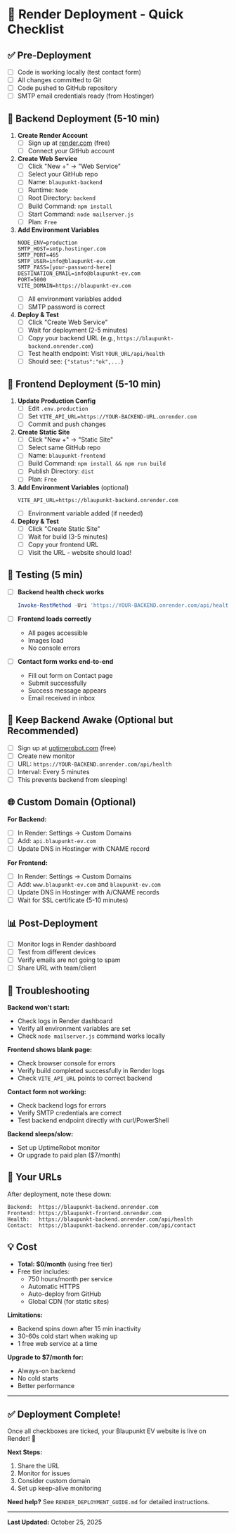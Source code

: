 # 🚀 Render Deployment - Quick Checklist

## ✅ Pre-Deployment

- [ ] Code is working locally (test contact form)
- [ ] All changes committed to Git
- [ ] Code pushed to GitHub repository
- [ ] SMTP email credentials ready (from Hostinger)

## 🔧 Backend Deployment (5-10 min)

1. **Create Render Account**
   - [ ] Sign up at [render.com](https://render.com) (free)
   - [ ] Connect your GitHub account

2. **Create Web Service**
   - [ ] Click "New +" → "Web Service"
   - [ ] Select your GitHub repo
   - [ ] Name: `blaupunkt-backend`
   - [ ] Runtime: `Node`
   - [ ] Root Directory: `backend`
   - [ ] Build Command: `npm install`
   - [ ] Start Command: `node mailserver.js`
   - [ ] Plan: `Free`

3. **Add Environment Variables**
   ```
   NODE_ENV=production
   SMTP_HOST=smtp.hostinger.com
   SMTP_PORT=465
   SMTP_USER=info@blaupunkt-ev.com
   SMTP_PASS=[your-password-here]
   DESTINATION_EMAIL=info@blaupunkt-ev.com
   PORT=5000
   VITE_DOMAIN=https://blaupunkt-ev.com
   ```
   - [ ] All environment variables added
   - [ ] SMTP password is correct

4. **Deploy & Test**
   - [ ] Click "Create Web Service"
   - [ ] Wait for deployment (2-5 minutes)
   - [ ] Copy your backend URL (e.g., `https://blaupunkt-backend.onrender.com`)
   - [ ] Test health endpoint: Visit `YOUR_URL/api/health`
   - [ ] Should see: `{"status":"ok",...}`

## 🎨 Frontend Deployment (5-10 min)

1. **Update Production Config**
   - [ ] Edit `.env.production`
   - [ ] Set `VITE_API_URL=https://YOUR-BACKEND-URL.onrender.com`
   - [ ] Commit and push changes

2. **Create Static Site**
   - [ ] Click "New +" → "Static Site"
   - [ ] Select same GitHub repo
   - [ ] Name: `blaupunkt-frontend`
   - [ ] Build Command: `npm install && npm run build`
   - [ ] Publish Directory: `dist`
   - [ ] Plan: `Free`

3. **Add Environment Variables** (optional)
   ```
   VITE_API_URL=https://blaupunkt-backend.onrender.com
   ```
   - [ ] Environment variable added (if needed)

4. **Deploy & Test**
   - [ ] Click "Create Static Site"
   - [ ] Wait for build (3-5 minutes)
   - [ ] Copy your frontend URL
   - [ ] Visit the URL - website should load!

## 🧪 Testing (5 min)

- [ ] **Backend health check works**
  ```powershell
  Invoke-RestMethod -Uri 'https://YOUR-BACKEND.onrender.com/api/health'
  ```

- [ ] **Frontend loads correctly**
  - All pages accessible
  - Images load
  - No console errors

- [ ] **Contact form works end-to-end**
  - Fill out form on Contact page
  - Submit successfully
  - Success message appears
  - Email received in inbox

## 🔄 Keep Backend Awake (Optional but Recommended)

- [ ] Sign up at [uptimerobot.com](https://uptimerobot.com) (free)
- [ ] Create new monitor
- [ ] URL: `https://YOUR-BACKEND.onrender.com/api/health`
- [ ] Interval: Every 5 minutes
- [ ] This prevents backend from sleeping!

## 🌐 Custom Domain (Optional)

**For Backend:**
- [ ] In Render: Settings → Custom Domains
- [ ] Add: `api.blaupunkt-ev.com`
- [ ] Update DNS in Hostinger with CNAME record

**For Frontend:**
- [ ] In Render: Settings → Custom Domains
- [ ] Add: `www.blaupunkt-ev.com` and `blaupunkt-ev.com`
- [ ] Update DNS in Hostinger with A/CNAME records
- [ ] Wait for SSL certificate (5-10 minutes)

## 📊 Post-Deployment

- [ ] Monitor logs in Render dashboard
- [ ] Test from different devices
- [ ] Verify emails are not going to spam
- [ ] Share URL with team/client

## 🐛 Troubleshooting

**Backend won't start:**
- Check logs in Render dashboard
- Verify all environment variables are set
- Check `node mailserver.js` command works locally

**Frontend shows blank page:**
- Check browser console for errors
- Verify build completed successfully in Render logs
- Check `VITE_API_URL` points to correct backend

**Contact form not working:**
- Check backend logs for errors
- Verify SMTP credentials are correct
- Test backend endpoint directly with curl/PowerShell

**Backend sleeps/slow:**
- Set up UptimeRobot monitor
- Or upgrade to paid plan ($7/month)

## 📝 Your URLs

After deployment, note these down:

```
Backend:  https://blaupunkt-backend.onrender.com
Frontend: https://blaupunkt-frontend.onrender.com
Health:   https://blaupunkt-backend.onrender.com/api/health
Contact:  https://blaupunkt-backend.onrender.com/api/contact
```

## 💡 Cost

- **Total: $0/month** (using free tier)
- Free tier includes:
  - 750 hours/month per service
  - Automatic HTTPS
  - Auto-deploy from GitHub
  - Global CDN (for static sites)

**Limitations:**
- Backend spins down after 15 min inactivity
- 30-60s cold start when waking up
- 1 free web service at a time

**Upgrade to $7/month for:**
- Always-on backend
- No cold starts
- Better performance

---

## ✅ Deployment Complete!

Once all checkboxes are ticked, your Blaupunkt EV website is live on Render! 🎉

**Next Steps:**
1. Share the URL
2. Monitor for issues
3. Consider custom domain
4. Set up keep-alive monitoring

**Need help?** See `RENDER_DEPLOYMENT_GUIDE.md` for detailed instructions.

---

**Last Updated:** October 25, 2025
